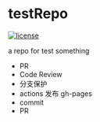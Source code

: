 # testRepo
[![license](https://img.shields.io/apm/l/testRepo)](./LICENSE)

a repo for test something
- PR
- Code Review
- 分支保护
- actions 发布 gh-pages
- commit
- PR
